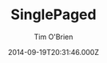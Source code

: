 ---
title: SinglePaged
github: https://github.com/t413/SinglePaged
demo: https://t413.com/SinglePaged
author: Tim O'Brien
ssg:
  - Jekyll
cms:
  - No Cms
date: 2014-09-19T20:31:46.000Z
description: SinglePaged - Simple Jekyll template
stale: true
disabled: false
disabled_reason: ''
---
